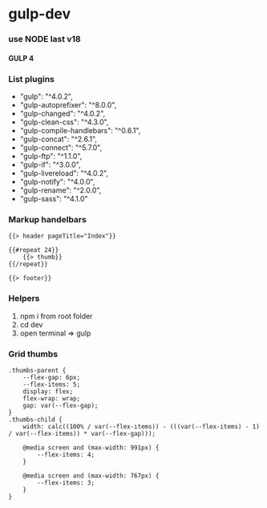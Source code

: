 # gulp-dev
### use NODE last v18
#### GULP 4

### List plugins
- "gulp": "^4.0.2",
- "gulp-autoprefixer": "^8.0.0",
- "gulp-changed": "^4.0.2",
- "gulp-clean-css": "^4.3.0",
- "gulp-compile-handlebars": "^0.6.1",
- "gulp-concat": "^2.6.1",
- "gulp-connect": "^5.7.0",
- "gulp-ftp": "^1.1.0",
- "gulp-if": "^3.0.0",
- "gulp-livereload": "^4.0.2",
- "gulp-notify": "^4.0.0",
- "gulp-rename": "^2.0.0",
- "gulp-sass": "^4.1.0"


### Markup handelbars
```
{{> header pageTitle="Index"}}

{{#repeat 24}}
	{{> thumb}}
{{/repeat}}

{{> footer}}
```

### Helpers
1. npm i from root folder
2. cd dev
3. open terminal => gulp

### Grid thumbs
```
.thumbs-parent {
    --flex-gap: 6px;
    --flex-items: 5;
    display: flex;
    flex-wrap: wrap;
    gap: var(--flex-gap);
}
.thumbs-child {
    width: calc((100% / var(--flex-items)) - (((var(--flex-items) - 1) / var(--flex-items)) * var(--flex-gap)));

    @media screen and (max-width: 991px) {
        --flex-items: 4;
    }

    @media screen and (max-width: 767px) {
        --flex-items: 3;
    }
}
```
